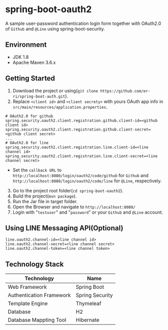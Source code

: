 # spring-boot-oauth2
A sample user-password authentication login form together with OAuth2.0 of `Github` and `@Line` using spring-boot-security.

## Environment
* JDK 1.8
* Apache Maven 3.6.x

## Getting Started
1. Download the project or using(`git clone https://github.com/er-ri/spring-boot-auth.git`).
2. Replace `<client id>` and `<client secrety>` with yours OAuth app info in `src/main/resources/application.properties`.
```
# OAuth2.0 for github
spring.security.oauth2.client.registration.github.client-id=<github client id>
spring.security.oauth2.client.registration.github.client-secret=<github client secret>
...
# OAuth2.0 for line
spring.security.oauth2.client.registration.line.client-id=<line channel id>
spring.security.oauth2.client.registration.line.client-secret=<line channel secret>
```
* Set the `callback URL` to `http://localhost:8080/login/oauth2/code/github` for `Github` and `http://localhost:8080/login/oauth2/code/line` for `@Line`, respectively.
3. Go to the project root folder(`cd spring-boot-oauth2`).
4. Build the project(`mvn package`).
5. Run the Jar file in target folder.
6. Open the Browser and navigate to `http://localhost:8080/`
7. Login with "`testuser`" and "`password`" or your `Github` and `@Line` account.

## Using LINE Messaging API(Optional)
```
line.oauth2.channel-id=<line channel id>
line.oauth2.channel-secret=<line channel secret>
line.oauth2.channel-token=<line channel token>
```

## Technology Stack
| Technology               | Name            |
|--------------------------|-----------------|
| Web Framework            | Spring Boot     |
| Authentication Framework | Spring Security |
| Template Engine          | Thymeleaf       |
| Database                 | H2              |
| Database Mappting Tool   | Hibernate       |
